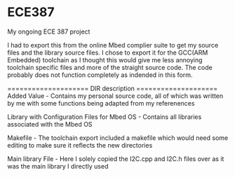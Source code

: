 # ECE387
My ongoing ECE 387 project

I had to export this from the online Mbed complier suite to get my source files and the library source files. I chose to export it for the 
GCC(ARM Embedded) toolchain as I thought this would give me less annoying toolchain specific files and more of the straight source code. The 
code probably does not function completely as indended in this form.

==================== DIR description ====================
Added Value - Contains my personal source code, all of which was written by me with some functions being adapted from my referenences

Library with Configuration Files for Mbed OS - Contains all libraries associated with the Mbed OS

Makefile - The toolchain export included a makefile which would need some editing to make sure it reflects the new directories

Main library File - Here I solely copied the I2C.cpp and I2C.h files over as it was the main library I directly used 
